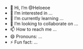 - 👋 Hi, I’m @Heloeoe
- 👀 I’m interested in ...
- 🌱 I’m currently learning ...
- 💞️ I’m looking to collaborate on ...
- 📫 How to reach me ...
- 😄 Pronouns: ...
- ⚡ Fun fact: ...

<!---
Heloeoe/Heloeoe is a ✨ special ✨ repository because its `README.md` (this file) appears on your GitHub profile.
You can click the Preview link to take a look at your changes.
--->
